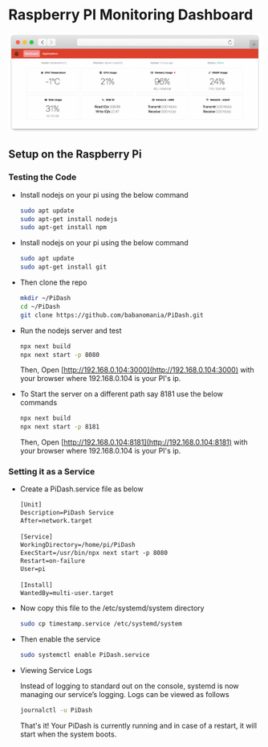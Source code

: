 # Raspberry PI Monitoring Dashboard

![screenshot](screenshot.png "screenshot")

## Setup on the Raspberry Pi

### Testing the Code

- Install nodejs on your pi using the below command

  ```bash
  sudo apt update
  sudo apt-get install nodejs
  sudo apt-get install npm
  ```
  
- Install nodejs on your pi using the below command

  ```bash
  sudo apt update
  sudo apt-get install git
  ```
  
- Then clone the repo

  ```bash
  mkdir ~/PiDash
  cd ~/PiDash
  git clone https://github.com/babanomania/PiDash.git
  ```

- Run the nodejs server and test

  ```bash
  npx next build
  npx next start -p 8080
  ```

  Then, Open [http://192.168.0.104:3000](http://192.168.0.104:3000) with your browser where 192.168.0.104 is your PI's ip.

- To Start the server on a different path say 8181 use the below commands

  ```bash
  npx next build
  npx next start -p 8181
  ```

  Then, Open [http://192.168.0.104:8181](http://192.168.0.104:8181) with your browser where 192.168.0.104 is your PI's ip.

### Setting it as a Service

- Create a PiDash.service file as below

  ```
  [Unit]
  Description=PiDash Service
  After=network.target

  [Service]
  WorkingDirectory=/home/pi/PiDash
  ExecStart=/usr/bin/npx next start -p 8080
  Restart=on-failure
  User=pi

  [Install]
  WantedBy=multi-user.target
  ```
  
- Now copy this file to the /etc/systemd/system directory
  
    ```bash
    sudo cp timestamp.service /etc/systemd/system
    
- Then enable the service
  
    ```bash
    sudo systemctl enable PiDash.service
    ```
    
- Viewing Service Logs
    
    Instead of logging to standard out on the console, systemd is now managing our service’s logging. Logs can be viewed as follows

    ```bash
    journalctl -u PiDash
    ```
    
  That's it! Your PiDash is currently running and in case of a restart, it will start when the system boots.
